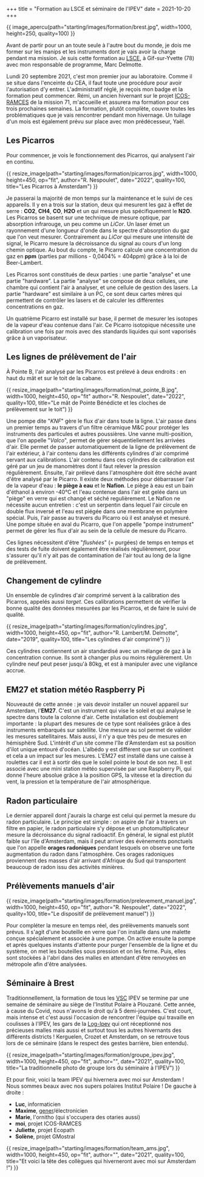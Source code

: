 +++
title = "Formation au LSCE et séminaire de l'IPEV"
date = 2021-10-20
+++

{{ image_apercu(path="starting/images/formation/brest.jpg", width=1000, height=250, quality=100) }}

Avant de partir pour un an toute seule à l'autre bout du monde, je dois me former sur les manips et les instruments dont je vais avoir la charge pendant ma mission. Je suis cette formation au [LSCE](https://www.lsce.ipsl.fr/ "Laboratoire des Sciences du Climat et Environnement"), à Gif-sur-Yvette (78) avec mon responsable de programme, Marc Delmotte.

<!-- more -->

Lundi 20 septembre 2021, c'est mon premier jour au laboratoire. Comme il se situe dans l'enceinte du CEA, il faut toute une procédure pour avoir l'autorisation d'y entrer. L'administratif réglé, je reçois mon badge et la formation peut commencer. Rémi, un ancien hivernant sur le projet [ICOS-RAMCES](/science/icos-416) de la mission 71, m'accueille et assurera ma formation pour ces trois prochaines semaines. La formation, plutôt complète, couvre toutes les problématiques que je vais rencontrer pendant mon hivernage. Un tuilage d'un mois est également prévu sur place avec mon prédécesseur, Yaël.


## Les Picarros

Pour commencer, je vois le fonctionnement des Picarros, qui analysent l'air en continu. 

{{ resize_image(path="starting/images/formation/picarros.jpg", width=1000, height=450, op="fit", author="R. Nespoulet", date="2022", quality=100, title="Les Picarros à Amsterdam") }}


Je passerai la majorité de mon temps sur la maintenance et le suivi de ces appareils. Il y en a trois sur la station, deux qui mesurent les gaz à effet de serre : **CO2**, **CH4**, **CO**, **H2O** et un qui mesure plus spécifiquement le **N2O**. Les Picarros se basent sur une technique de mesure optique, par absorption infrarouge, un peu comme un *LiCor*. Un laser émet un rayonnement d'une longueur d'onde dans le spectre d'absorption du gaz que l'on veut mesurer. Contrairement au *LiCor* qui mesure une intensité de signal, le Picarro mesure la décroissance du signal au cours d'un long chemin optique. Au bout du compte, le Picarro calcule une concentration du gaz en **ppm** (parties par millions - 0,0404% = 404ppm) grâce à la loi de Beer-Lambert. 

Les Picarros sont constitués de deux parties : une partie "analyse" et une partie "hardware". La partie "analyse" se compose de deux cellules, une chambre qui contient l'air à analyser, et une cellule de gestion des lasers. La partie "hardware" est similaire à un PC, ce sont deux cartes mères qui permettent de contrôler les lasers et de calculer les différentes concentrations en gaz. 

Un quatrième Picarro est installé sur base, il permet de mesurer les isotopes de la vapeur d'eau contenue dans l'air. Ce Picarro isotopique nécessite une calibration une fois par mois avec des standards liquides qui sont vaporisés grâce à un vaporisateur.

## Les lignes de prélèvement de l'air

À Pointe B, l'air analysé par les Picarros est prélevé à deux endroits : en haut du mât et sur le toit de la cabane. 

{{ resize_image(path="starting/images/formation/mat_pointe_B.jpg", width=1000, height=450, op="fit" author="R. Nespoulet", date="2022", quality=100, title="Le mât de Pointe Bénédicte et les cloches de prélèvement sur le toit") }}

Une pompe dite "*KNF*" gère le flux d'air dans toute la ligne. L'air passe dans un premier temps au travers d'un filtre céramique M&C pour protéger les instruments des particules et autres poussières. Une vanne multi-position, que l'on appelle "*Valco*", permet de gérer séquentiellement les arrivées d'air. Elle permet de passer automatiquement de la ligne de prélèvement de l'air extérieur, à l'air contenu dans les différents cylindres d'air comprimé servant aux calibrations. L'air contenu dans ces cylindres de calibration est géré par un jeu de manomètres dont il faut relever la pression régulièrement.
Ensuite, l'air prélevé dans l'atmosphère doit être séché avant d'être analysé par le Picarro. Il existe deux méthodes pour débarrasser l'air de la vapeur d'eau : **le piège à eau** et le **Nafion**. Le piège à eau est un bain d'éthanol à environ -40°C et l'eau contenue dans l'air est gelée dans un "piège" en verre qui est changé et séché regulièrement. Le Nafion ne nécessite aucun entretien : c'est un serpentin dans lequel l'air circule en double flux inversé et l'eau est piégée dans une membrane en polymère spécial. Puis, l'air passe au travers du Picarro où il est analysé et mesuré. Une pompe située en aval du Picarro, que l'on appelle "pompe instrument" permet de gérer les flux d'air au sein de la cellule de mesure du Picarro.

Ces lignes nécessitent d'être "*flushées*" (= purgées) de temps en temps et des tests de fuite doivent également être réalisés régulièrement, pour s'assurer qu'il n'y ait pas de contamination de l'air tout au long de la ligne de prélèvement.

## Changement de cylindre

Un ensemble de cylindres d'air comprimé servent à la calibration des Picarros, appelés aussi *target*. Ces calibrations permettent de vérifier la bonne qualité des données mesurées par les Picarros, et de faire le suivi de qualité.

{{ resize_image(path="starting/images/formation/cylindres.jpg", width=1000, height=450, op="fit", author="R. Lambert/M. Delmotte", date="2019", quality=100, title="Les cylindres d'air comprimé") }}

Ces cylindres contiennent un air standardisé avec un mélange de gaz à la concentration connue. Ils sont à changer plus ou moins régulièrement. Un cylindre neuf peut peser jusqu'à 80kg, et est à manipuler avec une vigilance accrue. 

## <span id="em27">EM27 et station météo Raspberry Pi</span>

Nouveauté de cette année : je vais devoir installer un nouvel appareil sur Amsterdam, l'**EM27**. C'est un instrument qui vise le soleil et qui analyse le spectre dans toute la colonne d'air. Cette installation est doublement importante : la plupart des mesures de ce type sont réalisées grâce à des instruments embarqués sur satellite. Une mesure au sol permet de valider les mesures satellitaires. Mais aussi, il n'y a que très peu de mesures en hémisphère Sud. L'intérêt d'un site comme l'île d'Amsterdam est sa position d'ilot unique entouré d'océan. L'albédo y est différent que sur un continent et cela a un impact sur les mesures. L'EM27 est installé dans une caisse à roulettes car il est à sortir dès que le soleil pointe le bout de son nez. Il est associé avec une mini station météo supervisée par une Raspberry Pi, qui donne l'heure absolue grâce à la position GPS, la vitesse et la direction du vent, la pression et la température de l'air atmosphérique.

## Radon particulaire

Le dernier appareil dont j'aurais la charge est celui qui permet la mesure du radon particulaire. Le principe est simple : on aspire de l'air à travers un filtre en papier, le radon particulaire s'y dépose et un photomultiplicateur mesure la décroissance du signal radioactif. En général, le signal est plutôt faible sur l'île d'Amsterdam, mais il peut arriver des évènements ponctuels que l'on appelle **orages radoniques** pendant lesquels on observe une forte augmentation du radon dans l'atmosphère. Ces orages radoniques proviennent des masses d'air arrivant d'Afrique du Sud qui transportent beaucoup de radon issu des activités minières.

## <span id="prel_manuels">Prélèvements manuels d'air</span>

{{ resize_image(path="starting/images/formation/prelevement_manuel.jpg", width=1000, height=450, op="fit", author="R. Nespoulet", date="2022", quality=100, title="Le dispositif de prélèvement manuel") }}

Pour compléter la mesure en temps réel, des prélèvements manuels sont prévus. Il s'agit d'une bouteille en verre que l'on installe dans une malette conçue spécialement et associée à une pompe. On active ensuite la pompe et après quelques instants d'attente pour purger l'ensemble de la ligne et du système, on met les bouteilles sous pression et on les ferme. Puis, elles sont stockées à l'abri dans des malles en attendant d'être renvoyées en métropole afin d'être analysées. 

## Séminaire à Brest

Traditionnellement, la formation de tous les [VSC](/lexique/#vsc "Volontaire en Service Civique") IPEV se termine par une semaine de séminaire au siège de l'Institut Polaire à Plouzané. Cette année, à cause du Covid, nous n'avons le droit qu'à 5 demi-journées. C'est court, mais intense et c'est aussi l'occasion de rencontrer l'équipe qui travaille en coulisses à l'IPEV, les gars de la [Log-Ipev](/lexique/#logipev "Plateforme logistique pour les opérations Subantarctiques de l'IPEV") qui ont réceptionné nos précieuses malles mais aussi et surtout tous les autres hivernants des différents districts ! Kerguelen, Crozet et Amsterdam, on se retrouve tous lors de ce séminaire (dans le respect des gestes barrière, bien entendu).

{{ resize_image(path="starting/images/formation/groupe_ipev.jpg", width=1000, height=450, op="fit", author="", date="2021", quality=100, title="La traditionnelle photo de groupe lors du séminaire à l'IPEV") }}

Et pour finir, voici la team IPEV qui hivernera avec moi sur Amsterdam ! Nous sommes beaux avec nos supers polaires Institut Polaire ! De gauche à droite : 
 - **Luc**, informaticien 
 - **Maxime**, [gener](/lexique/#gener "Logisticien de la base")/électronicien 
 - **Marie**, l'ornitho (qui s'occupera des otaries aussi) 
 - **moi**, projet ICOS-RAMCES 
 - **Juliette**, projet Ecopath 
 - **Solène**, projet GMostral 

{{ resize_image(path="starting/images/formation/team_ams.jpg", width=1000, height=450, op="fit", author="", date="2021", quality=100, title="Et voici la tête des collègues qui hiverneront avec moi sur Amsterdam !") }}

